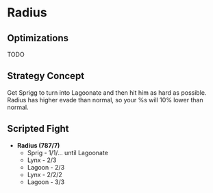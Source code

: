 # Radius

## Optimizations

TODO

## Strategy Concept

Get Sprigg to turn into Lagoonate and then hit him as hard as possible. Radius
has higher evade than normal, so your %s will 10% lower than normal.

## Scripted Fight

  * **Radius (787/7)**
    * Sprig - 1/1/... until Lagoonate
    * Lynx - 2/3
    * Lagoon - 2/3
    * Lynx - 2/2/2
    * Lagoon - 3/3